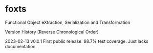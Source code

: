 # foxts
Functional Object eXtraction, Serialization and Transformation

Version History (Reverse Chronological Order)

2023-02-13 v0.0.1 First public release. 98.7% test coverage. Just lacks documentation.
